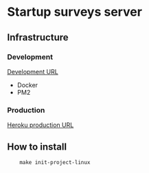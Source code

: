 # Startup surveys server

## Infrastructure

### Development
[Development URL](http://localhost:3000/)

* Docker
* PM2

### Production
[Heroku production URL](http://startup-surveys.sunarmy.pro/)

## How to install

```
    make init-project-linux
```


